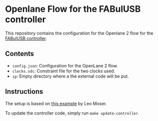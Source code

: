 # Openlane Flow for the FABulUSB controller

This repository contains the configuration for the Openlane 2 flow for the
[FABulUSB controller](https://github.com/IAmMarcelJung/fabulous_usb/tree/main/controller).

## Contents

- `config.json`: Configuration for the OpenLane 2 flow.
- `clocks.sdc`: Constraint file for the two clocks used.
- `ip`: Empty directory where a the external code will be put.

## Instructions

The setup is based on [this example](https://github.com/mole99/ihp-openlane-examples) by Leo Moser.

To update the controller code, simply run `make update-controller`.
